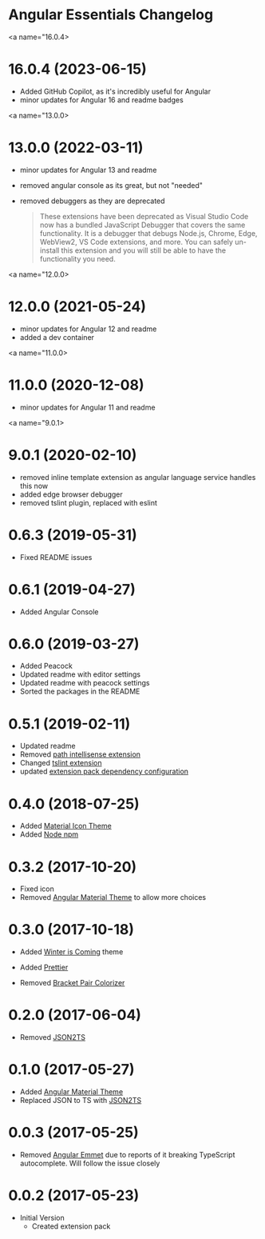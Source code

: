 # Angular Essentials Changelog

<a name="16.0.4></a>

# 16.0.4 (2023-06-15)

- Added GitHub Copilot, as it's incredibly useful for Angular
- minor updates for Angular 16 and readme badges

<a name="13.0.0></a>

# 13.0.0 (2022-03-11)

- minor updates for Angular 13 and readme
- removed angular console as its great, but not "needed"
- removed debuggers as they are deprecated

  > These extensions have been deprecated as Visual Studio Code now has a bundled JavaScript Debugger that covers the same functionality. It is a debugger that debugs Node.js, Chrome, Edge, WebView2, VS Code extensions, and more. You can safely un-install this extension and you will still be able to have the functionality you need.

<a name="12.0.0></a>

# 12.0.0 (2021-05-24)

- minor updates for Angular 12 and readme
- added a dev container

<a name="11.0.0></a>

# 11.0.0 (2020-12-08)

- minor updates for Angular 11 and readme

<a name="9.0.1></a>

# 9.0.1 (2020-02-10)

- removed inline template extension as angular language service handles this now
- added edge browser debugger
- removed tslint plugin, replaced with eslint

<a name="0.6.3"></a>

# 0.6.3 (2019-05-31)

- Fixed README issues

<a name="0.6.1"></a>

# 0.6.1 (2019-04-27)

- Added Angular Console

<a name="0.6.0"></a>

# 0.6.0 (2019-03-27)

- Added Peacock
- Updated readme with editor settings
- Updated readme with peacock settings
- Sorted the packages in the README

<a name="0.5.1"></a>

# 0.5.1 (2019-02-11)

- Updated readme
- Removed [path intellisense extension](https://github.com/johnpapa/vscode-angular-essentials/pull/15)
- Changed [tslint extension](https://github.com/johnpapa/vscode-angular-essentials/pull/25)
- updated [extension pack dependency configuration](https://github.com/johnpapa/vscode-angular-essentials/pull/14)

<a name="0.4.0"></a>

# 0.4.0 (2018-07-25)

- Added [Material Icon Theme](https://marketplace.visualstudio.com/items?itemName=pkief.material-icon-theme)
- Added [Node npm](https://marketplace.visualstudio.com/items?itemName=eg2.vscode-npm-script)

<a name="0.3.2"></a>

# 0.3.2 (2017-10-20)

- Fixed icon
- Removed [Angular Material Theme](https://marketplace.visualstudio.com/items?itemName=PKief.material-icon-theme) to allow more choices

<a name="0.3.0"></a>

# 0.3.0 (2017-10-18)

- Added [Winter is Coming](https://marketplace.visualstudio.com/items?itemName=johnpapa.winteriscoming) theme
- Added [Prettier](https://marketplace.visualstudio.com/items?itemName=esbenp.prettier-vscode)

- Removed [Bracket Pair Colorizer](https://marketplace.visualstudio.com/items?itemName=CoenraadS.bracket-pair-colorizer)

<a name="0.2.0"></a>

# 0.2.0 (2017-06-04)

- Removed [JSON2TS](https://marketplace.visualstudio.com/items?itemName=GregorBiswanger.json2ts)

<a name="0.1.0"></a>

# 0.1.0 (2017-05-27)

- Added [Angular Material Theme](https://marketplace.visualstudio.com/items?itemName=PKief.material-icon-theme)
- Replaced JSON to TS with [JSON2TS](https://marketplace.visualstudio.com/items?itemName=GregorBiswanger.json2ts)

<a name="0.0.3"></a>

# 0.0.3 (2017-05-25)

- Removed [Angular Emmet](https://marketplace.visualstudio.com/items?itemName=jakethashi.vscode-angular2-emmet) due to reports of it breaking TypeScript autocomplete. Will follow the issue closely

<a name="0.0.2"></a>

# 0.0.2 (2017-05-23)

- Initial Version
  - Created extension pack
